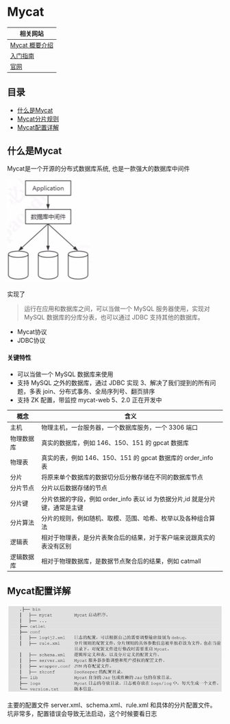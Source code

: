# Mycat

| 相关网站                                                     |
| ------------------------------------------------------------ |
| [Mycat 概要介绍](https://github.com/MyCATApache/Mycat-Server) |
| [入门指南](https://github.com/MyCATApache/Mycat-doc/tree/master/%E5%85%A5%E9%97%A8%E6%8C%87%E5%8D%97) |
| [官网](http://www.mycat.io)                                  |

## 目录

- [什么是Mycat](#什么是Mycat)
- [Mycat分片规则](#Mycat分片规则)
- [Mycat配置详解](#Mycat配置详解)

## 什么是Mycat

Mycat是一个开源的分布式数据库系统, 也是一款强大的数据库中间件

![image-20200906171553632](../../../assets/image-20200906171553632.png)

实现了

> 运行在应用和数据库之间，可以当做一个 MySQL 服务器使用，实现对 MySQL 数据库的分库分表，也可以通过 JDBC 支持其他的数据库。

- Mycat协议
- JDBC协议

#### 关键特性

- 可以当做一个 MySQL 数据库来使用
- 支持 MySQL 之外的数据库，通过 JDBC 实现 3、解决了我们提到的所有问题，多表 join、分布式事务、全局序列号、翻页排序
- 支持 ZK 配置，带监控 mycat-web 5、2.0 正在开发中

| 概念       | 含义                                                         |
| ---------- | ------------------------------------------------------------ |
| 主机       | 物理主机，一台服务器，一个数据库服务，一个 3306 端口         |
| 物理数据库 | 真实的数据库，例如 146、150、151 的 gpcat 数据库             |
| 物理表     | 真实的表，例如 146、150、151 的 gpcat 数据库的 order_info 表 |
| 分片       | 将原来单个数据库的数据切分后分散存储在不同的数据库节点       |
| 分片节点   | 分片以后数据存储的节点                                       |
| 分片键     | 分片依据的字段，例如 order_info 表以 id 为依据分片,id 就是分片键，通常是主键 |
| 分片算法   | 分片的规则，例如随机、取模、范围、哈希、枚举以及各种组合算法 |
| 逻辑表     | 相对于物理表，是分片表聚合后的结果，对于客户端来说跟真实的表没有区别 |
| 逻辑数据库 | 相对于物理数据库，是数据节点聚合后的结果，例如 catmall       |

## Mycat配置详解

![image-20200906172311430](../../../assets/image-20200906172311430.png)

主要的配置文件 server.xml、schema.xml、rule.xml 和具体的分片配置文件。 坑非常多，配置错误会导致无法启动，这个时候要看日志

